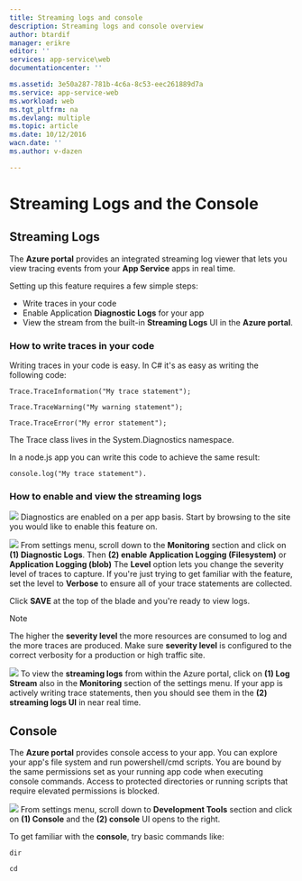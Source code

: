 ```yaml
---
title: Streaming logs and console
description: Streaming logs and console overview
author: btardif
manager: erikre
editor: ''
services: app-service\web
documentationcenter: ''

ms.assetid: 3e50a287-781b-4c6a-8c53-eec261889d7a
ms.service: app-service-web
ms.workload: web
ms.tgt_pltfrm: na
ms.devlang: multiple
ms.topic: article
ms.date: 10/12/2016
wacn.date: ''
ms.author: v-dazen

---
```

# Streaming Logs and the Console
## Streaming Logs
The **Azure portal** provides an integrated streaming log viewer that 
lets you view tracing events from your **App Service** apps in real time.  

Setting up this feature requires a few simple steps:

* Write traces in your code
* Enable Application **Diagnostic Logs** for your app
* View the stream from the built-in **Streaming Logs** UI in the **Azure portal**.

### How to write traces in your code
Writing traces in your code is easy.  In C# it's as easy as writing the following code:

`````````````````````````
Trace.TraceInformation("My trace statement");
`````````````````````````

`````````````````````````
Trace.TraceWarning("My warning statement");
`````````````````````````

`````````````````````````
Trace.TraceError("My error statement");
`````````````````````````

The Trace class lives in the System.Diagnostics namespace.

In a node.js app you can write this code to achieve the same result:

`````````````````````````
console.log("My trace statement").
`````````````````````````

### How to enable and view the streaming logs
![][BrowseSitesScreenshot]
Diagnostics are enabled on a per app basis. Start by browsing to the site you 
would like to enable this feature on.  

![][DiagnosticsLogs]
From settings menu, scroll down to the **Monitoring** section and click on 
**(1) Diagnostic Logs**. Then **(2) enable** **Application Logging (Filesystem)** 
or **Application Logging (blob)** The **Level** option lets you change the severity 
level of traces to capture. If you're just trying to get familiar with the feature, 
set the level to **Verbose** to ensure all of your trace statements are 
collected.

Click **SAVE** at the top of the blade and you're ready to view logs.

> [!NOTE]
> The higher the **severity level** the more resources are consumed to log and the more traces are produced. Make sure **severity level** is configured to the correct verbosity for a production or high traffic site. 
> 
> 

![][StreamingLogsScreenshot]
To view the **streaming logs** from within the Azure portal, click on 
**(1) Log Stream** also in the **Monitoring** section of the settings menu. 
If your app is actively writing trace statements, then you should see them in the 
**(2) streaming logs UI** in near real time.

## Console
The **Azure portal** provides console access to your app. You can explore 
your app's file system and run powershell/cmd scripts. You are bound by the 
same permissions set as your running app code when executing console commands. 
Access to protected directories or running scripts that require elevated 
permissions is blocked.  

![][ConsoleScreenshot]
From settings menu, scroll down to **Development Tools** section and click 
on **(1) Console** and the **(2) console** UI opens to the right.

To get familiar with the **console**, try basic commands like:

`````````````````````````
dir
`````````````````````````

`````````````````````````
cd
`````````````````````````

<!-- Images. -->
[DiagnosticsLogs]: ./media/web-sites-streaming-logs-and-console/diagnostic-logs.png
[BrowseSitesScreenshot]: ./media/web-sites-streaming-logs-and-console/browse-sites.png
[StreamingLogsScreenshot]: ./media/web-sites-streaming-logs-and-console/streaming-logs.png
[ConsoleScreenshot]: ./media/web-sites-streaming-logs-and-console/console.png